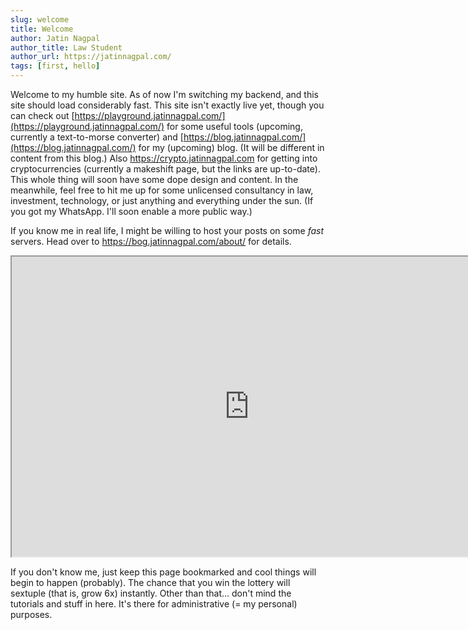 ```yaml
---
slug: welcome
title: Welcome
author: Jatin Nagpal
author_title: Law Student
author_url: https://jatinnagpal.com/
tags: [first, hello]
---
```


Welcome to my humble site. As of now I'm switching my backend, and this site should load considerably fast. This site isn't exactly live yet, though you can check out [https://playground.jatinnagpal.com/](https://playground.jatinnagpal.com/) for some useful tools (upcoming, currently a text-to-morse converter) and [https://blog.jatinnagpal.com/](https://blog.jatinnagpal.com/) for my (upcoming) blog. (It will be different in content from this blog.) Also https://crypto.jatinnagpal.com for getting into cryptocurrencies (currently a makeshift page, but the links are up-to-date). This whole thing will soon have some dope design and content. In the meanwhile, feel free to hit me up for some unlicensed consultancy in law, investment, technology, or just anything and everything under the sun. (If you got my WhatsApp. I'll soon enable a more public way.)

If you know me in real life, I might be willing to host your posts on some *fast* servers. Head over to https://bog.jatinnagpal.com/about/ for details.

<iframe src="https://play.chessbase.com" style="width:760px;height:480px"></iframe>

If you don't know me, just keep this page bookmarked and cool things will begin to happen (probably). The chance that you win the lottery will sextuple (that is, grow 6x) instantly. Other than that... don't mind the tutorials and stuff in here. It's there for administrative (= my personal) purposes.
